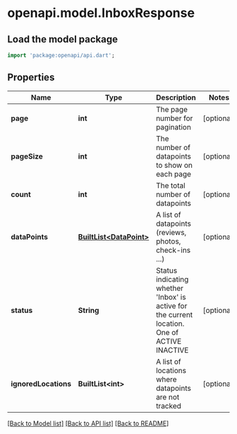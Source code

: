# openapi.model.InboxResponse

## Load the model package
```dart
import 'package:openapi/api.dart';
```

## Properties
Name | Type | Description | Notes
------------ | ------------- | ------------- | -------------
**page** | **int** | The page number for pagination | [optional] 
**pageSize** | **int** | The number of datapoints to show on each page | [optional] 
**count** | **int** | The total number of datapoints | [optional] 
**dataPoints** | [**BuiltList&lt;DataPoint&gt;**](DataPoint.md) | A list of datapoints (reviews, photos, check-ins ...) | [optional] 
**status** | **String** | Status indicating whether 'Inbox' is active for the current location. One of ACTIVE INACTIVE | [optional] 
**ignoredLocations** | **BuiltList&lt;int&gt;** | A list of locations where datapoints are not tracked | [optional] 

[[Back to Model list]](../README.md#documentation-for-models) [[Back to API list]](../README.md#documentation-for-api-endpoints) [[Back to README]](../README.md)


